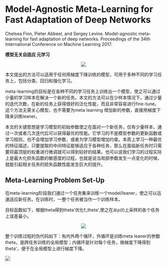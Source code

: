 # Model-Agnostic Meta-Learning for Fast Adaptation of Deep Networks

Chelsea Finn, Pieter Abbeel, and Sergey Levine. Model-agnostic meta-learning for fast adaptation of deep networks. Proceedings of the 34th International Conference on Machine Learning 2017.

**模型无关自适应 元学习**

<div align="center">
<img src="https://i.loli.net/2018/05/01/5ae7e36858c33.png"  />
</div>

本文提出的方法可以适用于任何用梯度下降训练的模型，可用于多种不同的学习任务上，包括分类、回归和强化学习。

meta-learning的目标是在各种不同的学习任务上训练出一个模型，使之可以通过少量的学习样本在解决一个新的任务。本文的方法可以在少样本情况下，通过少量的迭代次数，在新的任务上获得很好的泛化性能，而且非常容易进行fine-tune。这个方法无需关心模型，也不需要为meta learning 增加新的参数，直接用梯度下降来训练leaner。

本文的关键思想是学习模型的初始参数使之在面对一个新任务，仅有少量样本，通过一次或者几次迭代后可以获得最优的性能。它学习的不是模型参数的更新函数或学习规则，也不会增加学习参数，或者为学习模型增加约束。本质上学习一种最优的特征描述，只要提取的中间特征能够适应于各种任务，那么在面临新任务时只需要将最顶层的权重进行微调就可以得到较好的结果。也可以说我们学习的过程实际上是最大化损失函数的敏感度的过程，也就是说当局部参数发生一点变化的时候，就能引起相关任务的损失函数性能发生巨大的提升。

## Meta-Learning Problem Set-Up

在meta-learning阶段我们通过一个任务集来训练一个model/leaner，使之可以迅速适应新任务。在训练时，一整个任务被当作一个训练样本。

目标函数如下，根据theta得到theta'优化f_theta',使之在从p(t)上采样的各个任务上误差最小。

<div align="center">
<img src="https://i.loli.net/2018/05/02/5ae966fba3129.png"  />
</div>

整个训练过程的伪代码如下：有内外两个循环，外循环是训练meta leaner的参数theta，是跨任务训练的全局模型；内循环是针对每个任务，做梯度下降得到theta'，便于在全局模型上进行梯度下降。

<div>
<img src="https://i.loli.net/2018/05/02/5ae968172e1fa.png"  />
</div>
